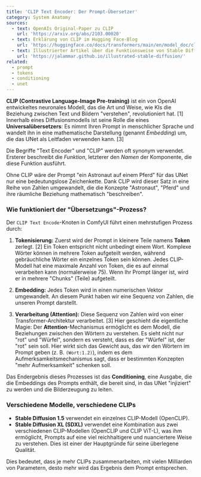 ```yaml
---
title: 'CLIP Text Encoder: Der Prompt-Übersetzer'
category: System Anatomy
sources:
  - text: OpenAIs Original-Paper zu CLIP
    url: 'https://arxiv.org/abs/2103.00020'
  - text: Erklärung von CLIP im Hugging Face-Blog
    url: 'https://huggingface.co/docs/transformers/main/en/model_doc/clip'
  - text: Illustrierter Artikel über die Funktionsweise von Stable Diffusion
    url: 'https://jalammar.github.io/illustrated-stable-diffusion/'
related:
  - prompt
  - tokens
  - conditioning
  - unet
---
```


**CLIP (Contrastive Language-Image Pre-training)** ist ein von OpenAI entwickeltes neuronales Modell, das die Art und Weise, wie KIs die Beziehung zwischen Text und Bildern "verstehen", revolutioniert hat. [1] Innerhalb eines Diffusionsmodells ist seine Rolle die eines **Universalübersetzers**: Es nimmt Ihren Prompt in menschlicher Sprache und wandelt ihn in eine mathematische Darstellung (genannt *Embedding*) um, die das UNet als Leitfaden verwenden kann. [3]

Die Begriffe "Text Encoder" und "CLIP" werden oft synonym verwendet. Ersterer beschreibt die *Funktion*, letzterer den *Namen* der Komponente, die diese Funktion ausführt.

Ohne CLIP wäre der Prompt "ein Astronaut auf einem Pferd" für das UNet nur eine bedeutungslose Zeichenkette. Dank CLIP wird dieser Satz in eine Reihe von Zahlen umgewandelt, die die Konzepte "Astronaut", "Pferd" und ihre räumliche Beziehung mathematisch "beschreiben".

### Wie funktioniert der "Übersetzungs"-Prozess?

Der `CLIP Text Encode`-Knoten in ComfyUI führt einen mehrstufigen Prozess durch:

1.  **Tokenisierung:**
    Zuerst wird der Prompt in kleinere Teile namens **Token** zerlegt. [2] Ein Token entspricht nicht unbedingt einem Wort. Komplexe Wörter können in mehrere Token aufgeteilt werden, während gebräuchliche Wörter ein einzelnes Token sein können. Jedes CLIP-Modell hat eine maximale Anzahl von Token, die es auf einmal verarbeiten kann (normalerweise 75). Wenn Ihr Prompt länger ist, wird er in mehrere "Chunks" (Teile) aufgeteilt.

2.  **Embedding:**
    Jedes Token wird in einen numerischen Vektor umgewandelt. An diesem Punkt haben wir eine Sequenz von Zahlen, die unseren Prompt darstellt.

3.  **Verarbeitung (Attention):**
    Diese Sequenz von Zahlen wird von einer Transformer-Architektur verarbeitet. [3] Hier geschieht die eigentliche Magie: Der **Attention**-Mechanismus ermöglicht es dem Modell, die Beziehungen zwischen den Wörtern zu verstehen. Es sieht nicht nur "rot" und "Würfel", sondern es versteht, dass es der "Würfel" ist, der "rot" sein soll. Hier wirkt sich das Gewicht aus, das wir den Wörtern im Prompt geben (z. B. `(Wort:1.2)`), indem es dem Aufmerksamkeitsmechanismus sagt, dass er bestimmten Konzepten "mehr Aufmerksamkeit" schenken soll.

Das Endergebnis dieses Prozesses ist das **Conditioning**, eine Ausgabe, die die Embeddings des Prompts enthält, die bereit sind, in das UNet "injiziert" zu werden und die Bilderzeugung zu leiten.

### Verschiedene Modelle, verschiedene CLIPs

- **Stable Diffusion 1.5** verwendet ein einzelnes CLIP-Modell (OpenCLIP).
- **Stable Diffusion XL (SDXL)** verwendet eine Kombination aus zwei verschiedenen CLIP-Modellen (OpenCLIP und CLIP ViT-L), was ihm ermöglicht, Prompts auf eine viel reichhaltigere und nuanciertere Weise zu verstehen. Dies ist einer der Hauptgründe für seine überlegene Qualität.

Dies bedeutet, dass je mehr CLIPs zusammenarbeiten, mit vielen Milliarden von Parametern, desto mehr wird das Ergebnis dem Prompt entsprechen.

